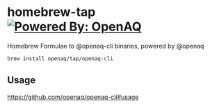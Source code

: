 # homebrew-tap  [![Powered By: OpenAQ](https://img.shields.io/badge/powered%20by-openaq-green.svg?style=flat-square)](https://github.com/openaq)

Homebrew Formulae to @openaq-cli binaries, powered by @openaq
```bash
brew install openaq/tap/openaq-cli
```
## Usage
https://github.com/openaq/openaq-cli#usage
